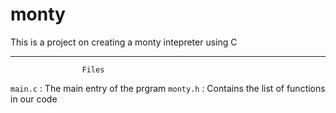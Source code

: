 # monty
This is a project on creating a monty intepreter using C


_____________________________________________________________________
                    Files
`main.c` : The main entry of the prgram
`monty.h` : Contains the list of functions in our code
